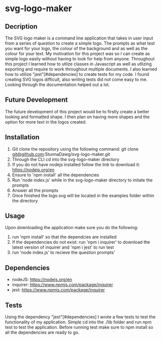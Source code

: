 # svg-logo-maker

## Decription 
The SVG logo maker is a command line application that takes in user input from a series of question to create a simple logo. The prompts as what test you want for your logo, the colour of the background and as well as the colour for your text. My motivation for this project was so I can create as simple logo easily without having to look for help from anyone. Throughout this project I learned how to utlize classes in Javascript as well as utlizing exporting and require to work throughout multiple documents. I also learned how to utilize "jest"[#dependencies] to create tests for my code. I found creating SVG logos difficult, also wriitng tests did not come easy to me. Looking through the documentation helped out a lot. 

## Future Development 
The future development of this project would be to firstly create a better looking and formatted shape. I then plan on having more shapes and the option for more text in the logos created. 

## Installation
1. Git clone the repository using the following command: git clone git@github.com:StunnaDawg/svg-logo-maker.git
2. Through the CLI cd into the svg-logo-maker directory
3. If you do not have nodejs installed follow the link to download it: https://nodejs.org/en
4. Ensure to 'npm install' all the dependencies
5. Run 'node index.js' while in the svg-logo-maker directory to initate the prompts
6. Answer all the prompts
7. Once finished the logo.svg will be located in the examples folder within the directory

## Usage
Upon downloading the application make sure you do the following:

1. run 'npm install' so that the dependcies are installed
2. If the dependencies do not exist: run 'npm i inquirer' to download the latest version of inquirer and 'npm i jest' to run test
3. run 'node index.js' to recieve the question prompts'

## Dependencies

- nodeJS: https://nodejs.org/en
- inquirer: https://www.npmjs.com/package/inquirer
- jest: https://www.npmjs.com/package/inquirer

## Tests

Using the dependency "jest"[#dependencies] I wrote a few tests to test the functionality of my application. Simple cd into the ./lib folder and run npm test to test the application. Before running test make sure to npm install so all the dependencies are ready to go.
